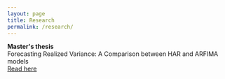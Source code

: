 ```yaml
---
layout: page
title: Research
permalink: /research/
---
```


**Master's thesis**  
Forecasting Realized Variance: A Comparison between HAR and ARFIMA models  
[Read here](http://www.cek.ef.uni-lj.si/magister/marjanovic4166-B.pdf)
